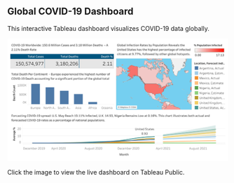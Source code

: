 ## Global COVID-19 Dashboard
This interactive Tableau dashboard visualizes COVID-19 data globally.

[![Global COVID-19 Dashboard](dashboard_preview.png.png)](https://public.tableau.com/app/profile/ifeanyi.okoronkwo/viz/GlobalCOVID-19Dashboard_17454880796490/Dashboard1?publish=yes)

Click the image to view the live dashboard on Tableau Public.

